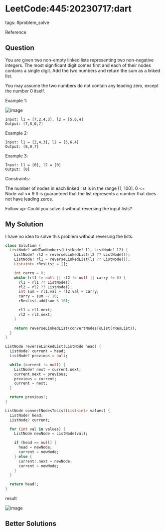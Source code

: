 # LeetCode:445:20230717:dart

tags: #problem_solve

Reference

## Question

You are given two non-empty linked lists representing two non-negative integers. The most significant digit comes first and each of their nodes contains a single digit. Add the two numbers and return the sum as a linked list.

You may assume the two numbers do not contain any leading zero, except the number 0 itself.

Example 1:

![image](https://assets.leetcode.com/uploads/2021/04/09/sumii-linked-list.jpg)

```text
Input: l1 = [7,2,4,3], l2 = [5,6,4]
Output: [7,8,0,7]
```

Example 2:

```text
Input: l1 = [2,4,3], l2 = [5,6,4]
Output: [8,0,7]
```

Example 3:

```text
Input: l1 = [0], l2 = [0]
Output: [0]
```

Constraints:

The number of nodes in each linked list is in the range [1, 100].
0 <= Node.val <= 9
It is guaranteed that the list represents a number that does not have leading zeros.

Follow up: Could you solve it without reversing the input lists?

## My Solution

I have no idea to solve this problem without reversing the lists.

```dart
class Solution {
  ListNode? addTwoNumbers(ListNode? l1, ListNode? l2) {
    ListNode? rl2 = reverseLinkedList(l2 ?? ListNode());
    ListNode? rl1 = reverseLinkedList(l1 ?? ListNode());
    List<int> rResList = [];

    int carry = 0;
    while (rl1 != null || rl2 != null || carry != 0) {
      rl1 = rl1 ?? ListNode();
      rl2 = rl2 ?? ListNode();
      int sum = rl1.val + rl2.val + carry;
      carry = sum ~/ 10;
      rResList.add(sum % 10);

      rl1 = rl1.next;
      rl2 = rl2.next;
    }

    return reverseLinkedList(convertNodesToList(rResList));
  }
}

ListNode reverseLinkedList(ListNode head) {
  ListNode? current = head;
  ListNode? previous = null;

  while (current != null) {
    ListNode? next = current.next;
    current.next = previous;
    previous = current;
    current = next;
  }

  return previous!;
}

ListNode convertNodesToList(List<int> values) {
  ListNode? head;
  ListNode? current;

  for (int val in values) {
    ListNode newNode = ListNode(val);

    if (head == null) {
      head = newNode;
      current = newNode;
    } else {
      current!.next = newNode;
      current = newNode;
    }
  }

  return head!;
}
```

result

![image](https://i.imgur.com/FqHQugI.png)

## Better Solutions
